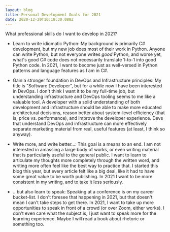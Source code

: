 ```yaml
---
layout: blog
title: Personal Development Goals for 2021
date: 2020-12-20T16:18:30.088Z
---
```

What professional skills do I want to develop in 2021?

- Learn to write idiomatic Python: My background is primarily C# development, but my new job does most of their work in Python. Anyone can write Python, but not everyone writes _good_ Python, and worse yet, what's good C# code does not necessarily translate 1-to-1 into good Python code. In 2021, I want to become just as well-versed in Python patterns and language features as I am in C#.

- Gain a stronger foundation in DevOps and Infrastructure principles: My title is "Software Developer", but for a while now I have been interested in DevOps. I don't think I want it to be my full-time job, but understanding infrastructure and DevOps tooling seems to me like a valuable tool. A developer with a solid understanding of both development and infrastructure should be able to make more educated architectural decisions, reason better about system-level efficiency (that is, price vs. performance), and improve the developer experience. Devs that understand DevOps and infrastructure can more effectively separate marketing material from real, useful features (at least, I think so anyway). 

- Write more, and write better...: This goal is a means to an end. I am not interested in amassing a large body of works, or even writing material that is particularly useful to the general public. I want to learn to articulate my thoughts more completely through the written word, and writing more often feel like the best way to practice that. I started this blog this year, but every article felt like a big deal, like it had to have some great value to be worth publishing. In 2021 I want to be more consistent in my writing, and to take it less seriously.

- ...but also learn to speak: Speaking at a conference is on my career bucket-list. I don't foresee that happening in 2021, but that doesn't mean I can't take steps to get there. In 2021, I want to take up more opportunities to speak in front of a crowd (or over Zoom, either works). I don't even care what the subject is, I just want to speak more for the learning experience. Maybe I will read a book about rhetoric or something too.